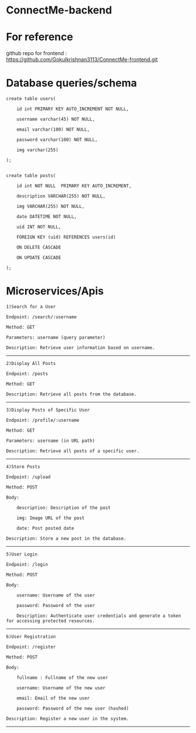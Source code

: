 # ConnectMe-backend


# For reference

github repo for frontend : https://github.com/Gokulkrishnan3113/ConnectMe-frontend.git


# Database queries/schema


	create table users(

		id int PRIMARY KEY AUTO_INCREMENT NOT NULL,

 		username varchar(45) NOT NULL,
	
 		email varchar(100) NOT NULL,
	
 		password varchar(100) NOT NULL,
	
 		img varchar(255) 
	
 	);


	create table posts(
	
 		id int NOT NULL  PRIMARY KEY AUTO_INCREMENT,
		
	 	description VARCHAR(255) NOT NULL,
		
	 	img VARCHAR(255) NOT NULL,
		
	 	date DATETIME NOT NULL,
		
	 	uid INT NOT NULL,
		
	 	FOREIGN KEY (uid) REFERENCES users(id)
		
	 	ON DELETE CASCADE
	
 		ON UPDATE CASCADE
	
 	);

# Microservices/Apis

	1)Search for a User
	
	Endpoint: /search/:username
	
	Method: GET
	
	Parameters: username (query parameter)
	
	Description: Retrieve user information based on username.

------------------------------------------------------------------------------------------------------------------

	2)Display All Posts
	
	Endpoint: /posts
	
	Method: GET
	
	Description: Retrieve all posts from the database.

 ------------------------------------------------------------------------------------------------------------------
	
	3)Display Posts of Specific User
	
	Endpoint: /profile/:username
	
	Method: GET
	
	Parameters: username (in URL path)
	
	Description: Retrieve all posts of a specific user.

 ------------------------------------------------------------------------------------------------------------------
	
	4)Store Posts
	
	Endpoint: /upload
	
	Method: POST
	
	Body:
	
		description: Description of the post
	
	 	img: Image URL of the post
		
	 	date: Post posted date
	 
	Description: Store a new post in the database.
 ------------------------------------------------------------------------------------------------------------------
	
	5)User Login
	
	Endpoint: /login
	
	Method: POST
	
	Body:
	
		username: Username of the user
		
	 	password: Password of the user
		
	 	Description: Authenticate user credentials and generate a token for accessing protected resources.

  ------------------------------------------------------------------------------------------------------------------

	6)User Registration
	
	Endpoint: /register
	
	Method: POST
	
	Body:
	
		fullname : Fullname of the new user
	
	 	username: Username of the new user
		
	 	email: Email of the new user
		
	 	password: Password of the new user (hashed)
	
	Description: Register a new user in the system.

------------------------------------------------------------------------------------------------------------------
